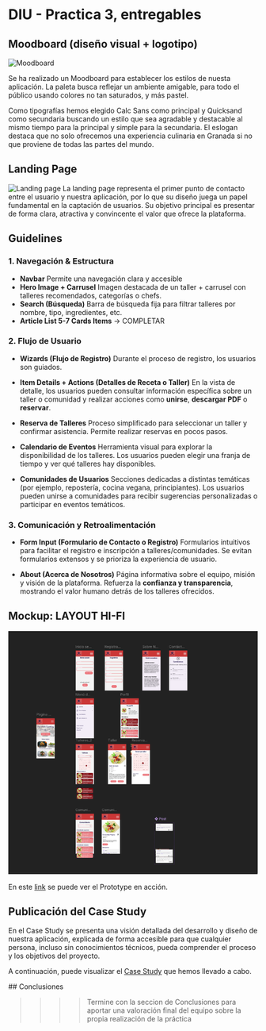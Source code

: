 # DIU - Practica 3, entregables

## Moodboard (diseño visual + logotipo)   
![Moodboard](Moodboard.jpg)

Se ha realizado un Moodboard para establecer los estilos de nuesta aplicación. La paleta busca reflejar un ambiente amigable, para todo el público usando colores no tan saturados, y más pastel.

Como tipografías hemos elegido Calc Sans como principal y Quicksand como secundaria buscando un estilo que sea agradable y destacable al mismo tiempo para la principal y simple para la secundaria. El eslogan destaca que no solo ofrecemos una experiencia culinaria en Granada si no que proviene de todas las partes del mundo.

## Landing Page
![Landing page](Landing_page.jpg)
La landing page representa el primer punto de contacto entre el usuario y nuestra aplicación, por lo que su diseño juega un papel fundamental en la captación de usuarios. Su objetivo principal es presentar de forma clara, atractiva y convincente el valor que ofrece la plataforma.

## Guidelines

### 1. Navegación & Estructura
- **Navbar** Permite una navegación clara y accesible
- **Hero Image + Carrusel**  Imagen destacada de un taller + carrusel con talleres recomendados, categorías o chefs.
- **Search (Búsqueda)**  Barra de búsqueda fija para filtrar talleres por nombre, tipo, ingredientes, etc.
- **Article List 5-7 Cards Items** -> COMPLETAR

### 2. Flujo de Usuario

- **Wizards (Flujo de Registro)**  Durante el proceso de registro, los usuarios son guiados.
- **Item Details + Actions (Detalles de Receta o Taller)**  En la vista de detalle, los usuarios pueden consultar información específica sobre un taller o comunidad y realizar acciones como **unirse**, **descargar PDF** o **reservar**.

- **Reserva de Talleres**   Proceso simplificado para seleccionar un taller y confirmar asistencia. Permite realizar reservas en pocos pasos.

- **Calendario de Eventos** Herramienta visual para explorar la disponibilidad de los talleres. Los usuarios pueden elegir una franja de tiempo y ver qué talleres hay disponibles.

- **Comunidades de Usuarios** Secciones dedicadas a distintas temáticas (por ejemplo, repostería, cocina vegana, principiantes). Los usuarios pueden unirse a comunidades para recibir sugerencias personalizadas o participar en eventos temáticos.

### 3. Comunicación y Retroalimentación

- **Form Input (Formulario de Contacto o Registro)**  Formularios intuitivos para facilitar el registro e inscripción a talleres/comunidades. Se evitan formularios extensos y se prioriza la experiencia de usuario.

- **About (Acerca de Nosotros)**  Página informativa sobre el equipo, misión y visión de la plataforma. Refuerza la **confianza y transparencia**, mostrando el valor humano detrás de los talleres ofrecidos.


## Mockup: LAYOUT HI-FI 
![Layouts Completos](Layout_HI_FI.jpg)

En este [link](https://www.figma.com/design/4K1tR8tdYivjwLtCuL0Ex5/Layout-HI-FI?node-id=0-1&p=f&t=1mXaAcP23nyf6x6Z-0) se puede ver el Prototype en acción.
## Publicación del Case Study 

En el Case Study se presenta una visión detallada del desarrollo y diseño de nuestra aplicación, explicada de forma accesible para que cualquier persona, incluso sin conocimientos técnicos, pueda comprender el proceso y los objetivos del proyecto.

A continuación, puede visualizar el [Case Study](../README.md) que hemos llevado a cabo.

## Conclusiones

>>>> Termine con la seccion de Conclusiones para aportar una valoración final del equipo sobre la propia realización de la práctica

